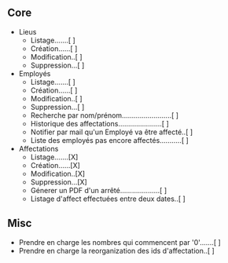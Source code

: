 ## Core
* Lieus
    - Listage.......[ ]
    - Création......[ ]
    - Modification..[ ]
    - Suppression...[ ]
* Employés
    - Listage.......[ ]
    - Création......[ ]
    - Modification..[ ]
    - Suppression...[ ]
    - Recherche par nom/prénom.........................[ ]
    - Historique des affectations......................[ ]
    - Notifier par mail qu'un Employé va être affecté..[ ]
    - Liste des employés pas encore affectés...........[ ]
* Affectations
    - Listage.......[X]
    - Création......[X]
    - Modification..[X]
    - Suppression...[X]
    - Génerer un PDF d'un arrêté....................[ ]
    - Listage d'affect effectuées entre deux dates..[ ]

## Misc
* Prendre en charge les nombres qui commencent par '0'.......[ ]
* Prendre en charge la reorganization des ids d'affectation..[ ]